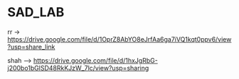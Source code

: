 # SAD_LAB

rr -> https://drive.google.com/file/d/1OprZ8AbYO8eJrfAa6ga7iVQ1kqt0ppv6/view?usp=share_link

shah --> https://drive.google.com/file/d/1hxJgRbG-j200bo1bGlSD48RkKJzW_7lc/view?usp=sharing
